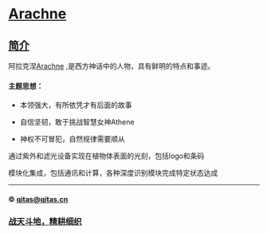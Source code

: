﻿# [Arachne](https://github.com/arachn) 

## [简介](https://github.com/OS-Q/arachn/Arachne/wiki) 

阿拉克涅[Arachne](https://en.wikipedia.org/wiki/Arachne) ,是西方神话中的人物，具有鲜明的特点和事迹。

#### 主题思想：

- 本领强大，有所依凭才有后面的故事

- 自信坚韧，敢于挑战智慧女神Athene

- 神权不可冒犯，自然规律需要顺从

通过紫外和滤光设备实现在植物体表面的光刻，包括logo和条码

模块化集成，包括通讯和计算，各种深度识别模块完成特定状态达成


---

####  © qitas@qitas.cn
###  [战天斗地，精耕细织](http://www.arachn.com)
